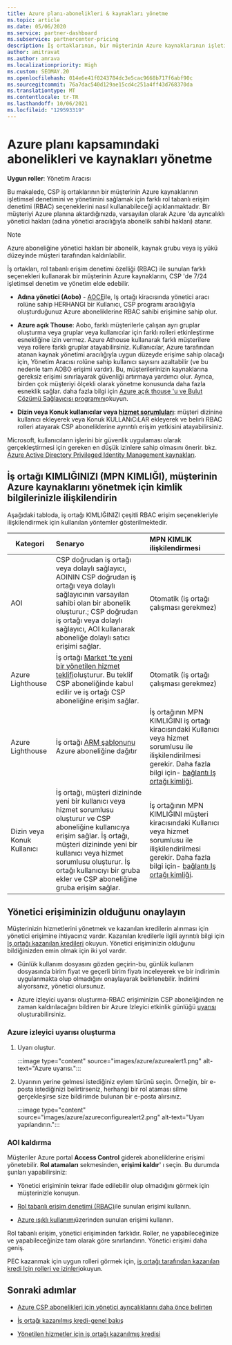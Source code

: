 ```yaml
---
title: Azure planı-abonelikleri & kaynakları yönetme
ms.topic: article
ms.date: 05/06/2020
ms.service: partner-dashboard
ms.subservice: partnercenter-pricing
description: İş ortaklarının, bir müşterinin Azure kaynaklarının işletimsel denetimini ve yönetimini sağlamak için farklı rol tabanlı erişim denetimi (RBAC) seçeneklerini nasıl kullanabileceğinizi öğrenin.
author: amitravat
ms.author: amrava
ms.localizationpriority: High
ms.custom: SEOMAY.20
ms.openlocfilehash: 014e6e41f0243784dc3e5cac9668b717f6abf90c
ms.sourcegitcommit: 76a7dac540d129ae15cd4c251a4ff43d768370da
ms.translationtype: MT
ms.contentlocale: tr-TR
ms.lasthandoff: 10/06/2021
ms.locfileid: "129593319"
---
```

# <a name="manage-subscriptions-and-resources-under-the-azure-plan"></a>Azure planı kapsamındaki abonelikleri ve kaynakları yönetme

**Uygun roller**: Yönetim Aracısı


Bu makalede, CSP iş ortaklarının bir müşterinin Azure kaynaklarının işletimsel denetimini ve yönetimini sağlamak için farklı rol tabanlı erişim denetimi (RBAC) seçeneklerini nasıl kullanabileceği açıklanmaktadır. Bir müşteriyi Azure planına aktardığınızda, varsayılan olarak Azure 'da ayrıcalıklı yönetici hakları (adına yönetici aracılığıyla abonelik sahibi hakları) atanır.

 > [!NOTE]
 > Azure aboneliğine yönetici hakları bir abonelik, kaynak grubu veya iş yükü düzeyinde müşteri tarafından kaldırılabilir. 

 İş ortakları, rol tabanlı erişim denetimi özelliği (RBAC) ile sunulan farklı seçenekleri kullanarak bir müşterinin Azure kaynaklarını, CSP 'de 7/24 işletimsel denetim ve yönetim elde edebilir. 

- **Adına yönetici (Aobo)** - [AOCE](https://channel9.msdn.com/Series/cspdev/Module-11-Admin-On-Behalf-Of-AOBO)ile, Iş ortağı kiracısında yönetici aracı rolüne sahip HERHANGI bir Kullanıcı, CSP programı aracılığıyla oluşturduğunuz Azure aboneliklerine RBAC sahibi erişimine sahip olur.

- **Azure açık Thouse**: Aobo, farklı müşterilerle çalışan ayrı gruplar oluşturma veya gruplar veya kullanıcılar için farklı rolleri etkinleştirme esnekliğine izin vermez. Azure Athouse kullanarak farklı müşterilere veya rollere farklı gruplar atayabilirsiniz. Kullanıcılar, Azure tarafından atanan kaynak yönetimi aracılığıyla uygun düzeyde erişime sahip olacağı için, Yönetim Aracısı rolüne sahip kullanıcı sayısını azaltabilir (ve bu nedenle tam AOBO erişimi vardır). Bu, müşterilerinizin kaynaklarına gereksiz erişimi sınırlayarak güvenliği artırmaya yardımcı olur. Ayrıca, birden çok müşteriyi ölçekli olarak yönetme konusunda daha fazla esneklik sağlar. daha fazla bilgi için [Azure açık thouse 'u ve Bulut Çözümü Sağlayıcısı programını](/azure/lighthouse/concepts/cloud-solution-provider)okuyun.

- **Dizin veya Konuk kullanıcılar veya [hizmet sorumluları](/azure/active-directory/develop/app-objects-and-service-principals)**: müşteri dizinine kullanıcı ekleyerek veya Konuk KULLANıCıLAR ekleyerek ve belırlı RBAC rolleri atayarak CSP aboneliklerine ayrıntılı erişim yetkisini atayabilirsiniz.

Microsoft, kullanıcıların işlerini bir güvenlik uygulaması olarak gerçekleştirmesi için gereken en düşük izinlere sahip olmasını önerir. bkz. [Azure Active Directory Privileged Identity Management kaynakları](/azure/active-directory/privileged-identity-management/pim-configure).

## <a name="link-your-partner-id-mpn-id-to-your-credentials-for-managing-customers-azure-resources"></a>İş ortağı KIMLIĞINIZI (MPN KIMLIĞI), müşterinin Azure kaynaklarını yönetmek için kimlik bilgilerinizle ilişkilendirin

Aşağıdaki tabloda, iş ortağı KIMLIĞINIZI çeşitli RBAC erişim seçenekleriyle ilişkilendirmek için kullanılan yöntemler gösterilmektedir.

|**Kategori**   |**Senaryo**   |**MPN KIMLIK ilişkilendirmesi**|
|-----------------|:------------------------|:------------------|
|AOI   |CSP doğrudan iş ortağı veya dolaylı sağlayıcı, AOININ CSP doğrudan iş ortağı veya dolaylı sağlayıcının varsayılan sahibi olan bir abonelik oluşturur.; CSP doğrudan iş ortağı veya dolaylı sağlayıcı, AOI kullanarak aboneliğe dolaylı satıcı erişimi sağlar.|Otomatik (iş ortağı çalışması gerekmez)|
|Azure Lighthouse|İş ortağı [Market 'te yeni bir yönetilen hizmet teklifi](/azure/lighthouse/concepts/managed-services-offers)oluşturur. Bu teklif CSP aboneliğinde kabul edilir ve iş ortağı CSP aboneliğine erişim sağlar.|Otomatik (iş ortağı çalışması gerekmez)|
|Azure Lighthouse|İş ortağı [ARM şablonunu](/azure/lighthouse/how-to/onboard-customer) Azure aboneliğine dağıtır|İş ortağının MPN KIMLIĞINI iş ortağı kiracısındaki Kullanıcı veya hizmet sorumlusu ile ilişkilendirilmesi gerekir. Daha fazla bilgi için- [bağlantı Iş ortağı kimliği](/azure/billing/billing-partner-admin-link-started).|
|Dizin veya Konuk Kullanıcı|İş ortağı, müşteri dizininde yeni bir kullanıcı veya hizmet sorumlusu oluşturur ve CSP aboneliğine kullanıcıya erişim sağlar. İş ortağı, müşteri dizininde yeni bir kullanıcı veya hizmet sorumlusu oluşturur. İş ortağı kullanıcıyı bir gruba ekler ve CSP aboneliğine gruba erişim sağlar.|İş ortağının MPN KIMLIĞINI müşteri kiracısındaki Kullanıcı veya hizmet sorumlusu ile ilişkilendirilmesi gerekir. Daha fazla bilgi için- [bağlantı Iş ortağı kimliği](/azure/billing/billing-partner-admin-link-started).|

## <a name="confirm-that-you-have-admin-access"></a>Yönetici erişiminizin olduğunu onaylayın

Müşterinizin hizmetlerini yönetmek ve kazanılan kredilerin alınması için yönetici erişimine ihtiyacınız vardır. Kazanılan kredilerle ilgili ayrıntılı bilgi için [Iş ortağı kazanılan kredileri](partner-earned-credit.md) okuyun. Yönetici erişiminizin olduğunu bildiğinizden emin olmak için iki yol vardır.

- Günlük kullanım dosyasını gözden geçirin-bu, günlük kullanım dosyasında birim fiyat ve geçerli birim fiyatı inceleyerek ve bir indirimin uygulanmakta olup olmadığını onaylayarak belirlenebilir. İndirimi alıyorsanız, yönetici olursunuz.

- Azure izleyici uyarısı oluşturma-RBAC erişiminizin CSP aboneliğinden ne zaman kaldırılacağını bildiren bir Azure Izleyici etkinlik günlüğü [uyarısı](/azure/azure-monitor/platform/alerts-activity-log) oluşturabilirsiniz.

### <a name="create-an-azure-monitor-alert"></a>Azure izleyici uyarısı oluşturma

1. Uyarı oluştur.

   :::image type="content" source="images/azure/azurealert1.png" alt-text="Azure uyarısı.":::

2. Uyarının yerine gelmesi istediğiniz eylem türünü seçin. Örneğin, bir e-posta istediğinizi belirtirseniz, herhangi bir rol ataması silme gerçekleşirse size bildirimde bulunan bir e-posta alırsınız.

   :::image type="content" source="images/azure/azureconfigurealert2.png" alt-text="Uyarı yapılandırın.":::

### <a name="aobo-removal"></a>AOI kaldırma

Müşteriler Azure portal **Access Control** giderek aboneliklerine erişimi yönetebilir. **Rol atamaları** sekmesinden, **erişimi kaldır**' ı seçin. Bu durumda şunları yapabilirsiniz:

- Yönetici erişiminin tekrar ifade edilebilir olup olmadığını görmek için müşterinizle konuşun.

- [Rol tabanlı erişim denetimi (RBAC)](/azure/role-based-access-control/overview)ile sunulan erişimi kullanın.

- [Azure ışıklı kullanımı](https://azure.microsoft.com/services/azure-lighthouse/)üzerinden sunulan erişimi kullanın.

Rol tabanlı erişim, yönetici erişiminden farklıdır. Roller, ne yapabileceğinize ve yapabileceğinize tam olarak göre sınırlandırın. Yönetici erişimi daha geniş.

PEC kazanmak için uygun rolleri görmek için, [iş ortağı tarafından kazanılan kredi Için rolleri ve izinleri](https://query.prod.cms.rt.microsoft.com/cms/api/am/binary/RE3QuW2)okuyun.

## <a name="next-steps"></a>Sonraki adımlar

- [Azure CSP abonelikleri için yönetici ayrıcalıklarını daha önce belirten](reinstate-csp.md)

- [İş ortağı kazanılmış kredi-genel bakış](partner-earned-credit.md)

- [Yönetilen hizmetler için iş ortağı kazanılmış kredisi](partner-earned-credit-explanation.md)